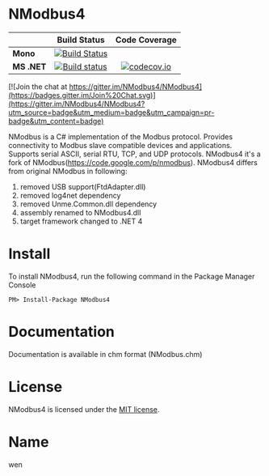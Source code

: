 NModbus4
=======

|           |Build Status|Code Coverage|
|-----------|:----------:|:-----------:|
|**Mono**|[![Build Status](https://travis-ci.org/NModbus4/NModbus4.svg?branch=portable-3.0)](https://travis-ci.org/NModbus4/NModbus4)||
|**MS .NET**|[![Build status](https://ci.appveyor.com/api/projects/status/9irkluk69cr0f5ed?svg=true)](https://ci.appveyor.com/project/Maxwe11/nmodbus4-ss8e4)|[![codecov.io](https://codecov.io/github/NModbus4/NModbus4/coverage.svg?branch=portable-3.0)](https://codecov.io/github/NModbus4/NModbus4?branch=portable-3.0)|

[![Join the chat at https://gitter.im/NModbus4/NModbus4](https://badges.gitter.im/Join%20Chat.svg)](https://gitter.im/NModbus4/NModbus4?utm_source=badge&utm_medium=badge&utm_campaign=pr-badge&utm_content=badge)

NModbus is a C# implementation of the Modbus protocol.
Provides connectivity to Modbus slave compatible devices and applications.
Supports serial ASCII, serial RTU, TCP, and UDP protocols.
NModbus4 it's a fork of NModbus(https://code.google.com/p/nmodbus).
NModbus4 differs from original NModbus in following:

1. removed USB support(FtdAdapter.dll)
2. removed log4net dependency
3. removed Unme.Common.dll dependency
4. assembly renamed to NModbus4.dll
5. target framework changed to .NET 4

Install
=======

To install NModbus4, run the following command in the Package Manager Console

    PM> Install-Package NModbus4

Documentation
=======
Documentation is available in chm format (NModbus.chm)

License
=======
NModbus4 is licensed under the [MIT license](LICENSE.txt).

Name 
=======
wen